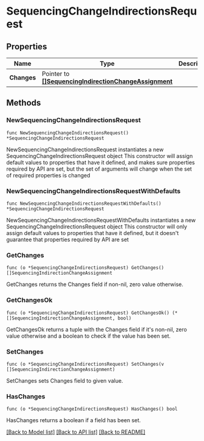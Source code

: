 # SequencingChangeIndirectionsRequest

## Properties

Name | Type | Description | Notes
------------ | ------------- | ------------- | -------------
**Changes** | Pointer to [**[]SequencingIndirectionChangeAssignment**](SequencingIndirectionChangeAssignment.md) |  | [optional] 

## Methods

### NewSequencingChangeIndirectionsRequest

`func NewSequencingChangeIndirectionsRequest() *SequencingChangeIndirectionsRequest`

NewSequencingChangeIndirectionsRequest instantiates a new SequencingChangeIndirectionsRequest object
This constructor will assign default values to properties that have it defined,
and makes sure properties required by API are set, but the set of arguments
will change when the set of required properties is changed

### NewSequencingChangeIndirectionsRequestWithDefaults

`func NewSequencingChangeIndirectionsRequestWithDefaults() *SequencingChangeIndirectionsRequest`

NewSequencingChangeIndirectionsRequestWithDefaults instantiates a new SequencingChangeIndirectionsRequest object
This constructor will only assign default values to properties that have it defined,
but it doesn't guarantee that properties required by API are set

### GetChanges

`func (o *SequencingChangeIndirectionsRequest) GetChanges() []SequencingIndirectionChangeAssignment`

GetChanges returns the Changes field if non-nil, zero value otherwise.

### GetChangesOk

`func (o *SequencingChangeIndirectionsRequest) GetChangesOk() (*[]SequencingIndirectionChangeAssignment, bool)`

GetChangesOk returns a tuple with the Changes field if it's non-nil, zero value otherwise
and a boolean to check if the value has been set.

### SetChanges

`func (o *SequencingChangeIndirectionsRequest) SetChanges(v []SequencingIndirectionChangeAssignment)`

SetChanges sets Changes field to given value.

### HasChanges

`func (o *SequencingChangeIndirectionsRequest) HasChanges() bool`

HasChanges returns a boolean if a field has been set.


[[Back to Model list]](../README.md#documentation-for-models) [[Back to API list]](../README.md#documentation-for-api-endpoints) [[Back to README]](../README.md)


